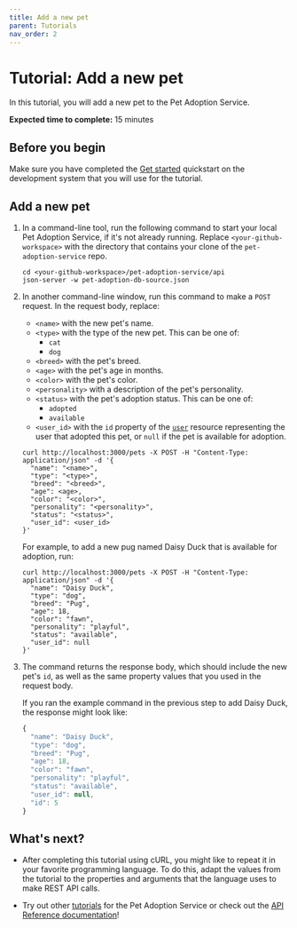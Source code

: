 ```yaml
---
title: Add a new pet
parent: Tutorials
nav_order: 2
---
```


# Tutorial: Add a new pet

In this tutorial, you will add a new pet to the Pet Adoption Service.

**Expected time to complete:** 15 minutes

## Before you begin

Make sure you have completed the [Get started](../get_started.md) quickstart on the development system that you will use for the tutorial.

## Add a new pet

1. In a command-line tool, run the following command to start your local Pet Adoption Service, if it's not already running. Replace `<your-github-workspace>` with the directory that contains your clone of the `pet-adoption-service` repo.

    ```shell
    cd <your-github-workspace>/pet-adoption-service/api
    json-server -w pet-adoption-db-source.json
    ```

1. In another command-line window, run this command to make a `POST` request. In the request body, replace:

    * `<name>` with the new pet's name.
    * `<type>` with the type of the new pet. This can be one of:
      * `cat`
      * `dog`
    * `<breed>` with the pet's breed.
    * `<age>` with the pet's age in months.
    * `<color>` with the pet's color.
    * `<personality>` with a description of the pet's personality.
    * `<status>` with the pet's adoption status. This can be one of:
      * `adopted`
      * `available`
    * `<user_id>` with the `id` property of the [`user`](../api/user/index.md#resource-properties) resource representing the user that adopted this pet, or `null` if the pet is available for adoption.

    ```shell
    curl http://localhost:3000/pets -X POST -H "Content-Type: application/json" -d '{
      "name": "<name>",
      "type": "<type>",
      "breed": "<breed>",
      "age": <age>,
      "color": "<color>",
      "personality": "<personality>",
      "status": "<status>",
      "user_id": <user_id>
    }'
    ```

    For example, to add a new pug named Daisy Duck that is available for adoption, run:

    ```shell
    curl http://localhost:3000/pets -X POST -H "Content-Type: application/json" -d '{
      "name": "Daisy Duck",
      "type": "dog",
      "breed": "Pug",
      "age": 18,
      "color": "fawn",
      "personality": "playful",
      "status": "available",
      "user_id": null
    }'
    ```

1. The command returns the response body, which should include the new pet's `id`, as well as the same property values that you used in the request body.

    If you ran the example command in the previous step to add Daisy Duck, the response might look like:

    ```js
    {
      "name": "Daisy Duck",
      "type": "dog",
      "breed": "Pug",
      "age": 18,
      "color": "fawn",
      "personality": "playful",
      "status": "available",
      "user_id": null,
      "id": 5
    }
    ```

## What's next?

* After completing this tutorial using cURL, you might like to repeat it in
your favorite programming language. To do this, adapt the values from
the tutorial to the properties and arguments that the language uses to
make REST API calls.

* Try out other [tutorials](index.md) for the Pet Adoption Service or check out the [API Reference documentation](../api/index.md)!
